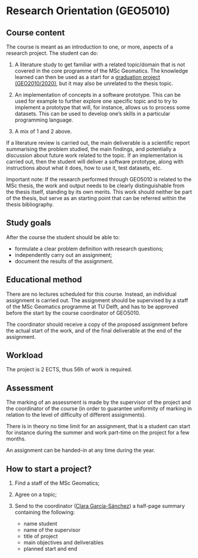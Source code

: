 Research Orientation (GEO5010)
==============================

Course content
--------------

The course is meant as an introduction to one, or more, aspects of a research project. The student can do:

1.  A literature study to get familiar with a related topic/domain that is not covered in the core programme of the MSc Geomatics. The knowledge learned can then be used as a start for a [graduation project (GEO2010/2020)](https://tudelftgeomatics.github.io/thesis/), but it may also be unrelated to the thesis topic.
    
2.  An implementation of concepts in a software prototype. This can be used for example to further explore one specific topic and to try to implement a prototype that will, for instance, allows us to process some datasets. This can be used to develop one’s skills in a particular programming language.
    
3.  A mix of 1 and 2 above.
    

If a literature review is carried out, the main deliverable is a scientific report summarising the problem studied, the main findings, and potentially a discussion about future work related to the topic. If an implementation is carried out, then the student will deliver a software prototype, along with instructions about what it does, how to use it, test datasets, etc.

Important note: If the research performed through GEO5010 is related to the MSc thesis, the work and output needs to be clearly distinguishable from the thesis itself, standing by its own merits. This work should neither be part of the thesis, but serve as an starting point that can be referred within the thesis bibliography.

Study goals
-----------

After the course the student should be able to:

*   formulate a clear problem definition with research questions;
*   independently carry out an assignment;
*   document the results of the assignment.

Educational method
------------------

There are no lectures scheduled for this course. Instead, an individual assignment is carried out. The assignment should be supervised by a staff of the MSc Geomatics programme at TU Delft, and has to be approved before the start by the course coordinator of GEO5010.

The coordinator should receive a copy of the proposed assignment before the actual start of the work, and of the final deliverable at the end of the assignment.

Workload
--------

The project is 2 ECTS, thus 56h of work is required.

Assessment
----------

The marking of an assessment is made by the supervisor of the project and the coordinator of the course (in order to guarantee uniformity of marking in relation to the level of difficulty of different assignments).

There is in theory no time limit for an assignment, that is a student can start for instance during the summer and work part-time on the project for a few months.

An assignment can be handed-in at any time during the year.

How to start a project?
-----------------------

1.  Find a staff of the MSc Geomatics;
2.  Agree on a topic;
3.  Send to the coordinator ([Clara García-Sánchez](mailto:c.garcia-sanchez@tudelft.nl)) a half-page summary containing the following:
    
    *   name student
    *   name of the supervisor
    *   title of project
    *   main objectives and deliverables
    *   planned start and end

    